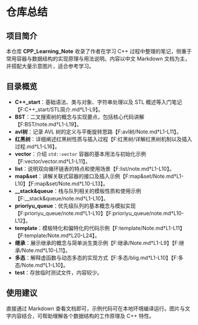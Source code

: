 # 仓库总结

## 项目简介
本仓库 **CPP_Learning_Note** 收录了作者在学习 C++ 过程中整理的笔记，侧重于常用容器与数据结构的实现原理与用法说明。内容以中文 Markdown 文档为主，并搭配大量示意图片，适合参考学习。

## 目录概览
- **C++_start**：基础语法、类与对象、字符串处理以及 STL 概述等入门笔记【F:C++_start/STL简介.md†L1-L9】。
- **BST**：二叉搜索树的概念与实现要点，包括核心代码讲解【F:BST/note.md†L1-L19】。
- **avl树**：记录 AVL 树的定义与平衡旋转思路【F:avl树/Note.md†L1-L11】。
- **红黑树**：详细阐述红黑树性质与插入过程【F:红黑树/详解红黑树机制以及插入过程.md†L1-L16】。
- **vector**：介绍 `std::vector` 容器的基本用法与初始化示例【F:vector/vector.md†L1-L11】。
- **list**：说明双向循环链表的特点和使用场景【F:list/note.md†L1-L10】。
- **map&set**：讲解关联式容器的接口及插入示例【F:map&set/Note.md†L1-L10】【F:map&set/Note.md†L10-L13】。
- **__stack&queue**：栈与队列相关的模板性质和使用示例【F:__stack&queue/note.md†L1-L10】。
- **prioriyu_queue**：优先级队列的基本概念与模拟实现【F:prioriyu_queue/note.md†L1-L10】【F:prioriyu_queue/note.md†L10-L12】。
- **template**：模板特化和偏特化的代码示例【F:template/Note.md†L1-L11】【F:template/Note.md†L20-L24】。
- **继承**：展示继承的概念与简单派生类示例【F:继承/Note.md†L1-L9】【F:继承/Note.md†L10-L11】。
- **多态**：解释虚函数与动态多态的实现方式【F:多态/blig.md†L1-L10】【F:多态/Note.md†L1-L10】。
- **test**：存放临时测试文件，内容较少。

## 使用建议
直接通过 Markdown 查看文档即可，示例代码可在本地环境编译运行。图片与文字内容结合，可帮助理解各个数据结构的工作原理及 C++ 特性。

